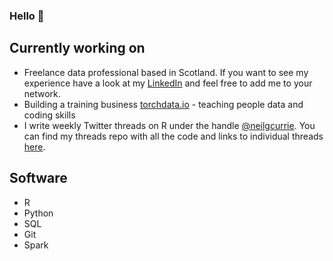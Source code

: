 ### Hello 👋

## Currently working on

* Freelance data professional based in Scotland. If you want to see my experience have a look at my [LinkedIn](https://www.linkedin.com/in/neilgcurrie/) and feel free to add me to your network.
* Building a training business [torchdata.io](torchdata.io) - teaching people data and coding skills
* I write weekly Twitter threads on R under the handle [@neilgcurrie](https://twitter.com/neilgcurrie). You can find my threads repo with all the code and links to individual threads [here](https://github.com/neilcuz/threads).

## Software

* R
* Python
* SQL
* Git 
* Spark

